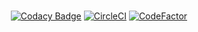<div align="center">
<br>

[![Codacy Badge](https://api.codacy.com/project/badge/Grade/89da164b077a4fcc83668ebb2eb2eaf4)](https://app.codacy.com/gh/tobias-inc/TobiasRework?utm_source=github.com&utm_medium=referral&utm_content=tobias-inc/TobiasRework&utm_campaign=Badge_Grade_Dashboard)
[![CircleCI](https://img.shields.io/circleci/build/github/tobias-inc/TobiasRework/master.svg?logo=circleci)](https://circleci.com/gh/tobias-inc/TobiasRework)
[![CodeFactor](https://www.codefactor.io/repository/github/tobias-inc/tobiasrework/badge)](https://www.codefactor.io/repository/github/tobias-inc/tobiasrework)

  <br>
</div>

